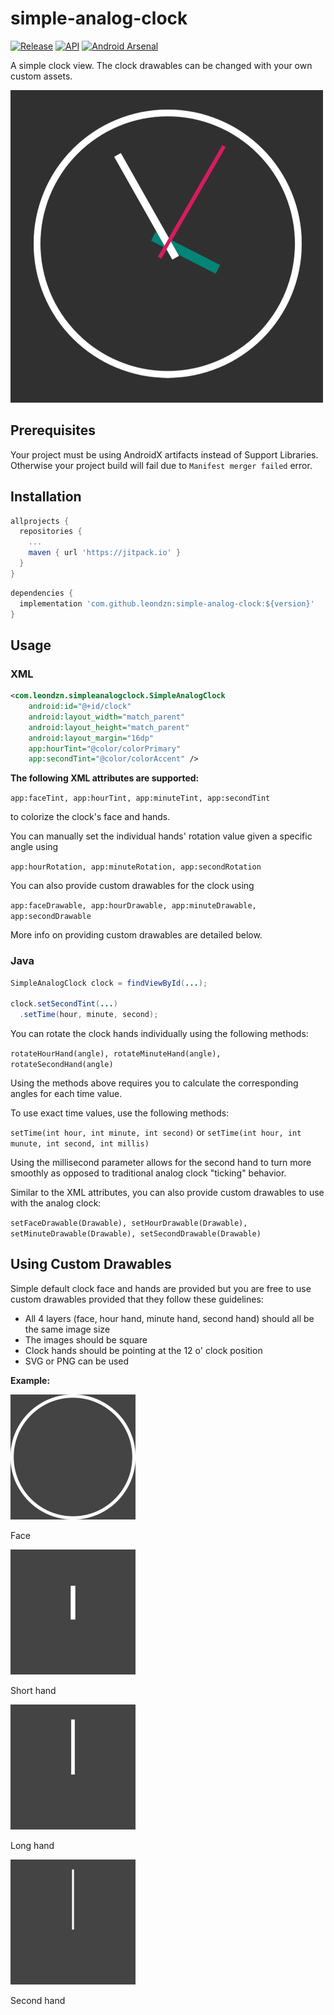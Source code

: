 # simple-analog-clock 

[![Release](https://jitpack.io/v/leondzn/simple-analog-clock.svg)](https://jitpack.io/#leondzn/simple-analog-clock)
[![API](https://img.shields.io/badge/API-21%2B-green.svg?style=flat)](https://android-arsenal.com/api?level=21)
[![Android Arsenal]( https://img.shields.io/badge/Android%20Arsenal-simple--analog--clock-green.svg?style=flat )]( https://android-arsenal.com/details/1/7481 )

A simple clock view. The clock drawables can be changed with
your own custom assets.

![Preview](previews/preview.png)

## Prerequisites

Your project must be using AndroidX artifacts instead of Support Libraries. 
Otherwise your project build will fail due to `Manifest merger failed` error.

## Installation

```gradle
allprojects {
  repositories {
    ...
    maven { url 'https://jitpack.io' }
  }
}
```

```gradle
dependencies {
  implementation 'com.github.leondzn:simple-analog-clock:${version}'
}
```


## Usage

### XML
```xml
<com.leondzn.simpleanalogclock.SimpleAnalogClock
    android:id="@+id/clock"
    android:layout_width="match_parent"
    android:layout_height="match_parent"
    android:layout_margin="16dp"
    app:hourTint="@color/colorPrimary"                                        
    app:secondTint="@color/colorAccent" />
```

**The following XML attributes are supported:**

`app:faceTint, app:hourTint, app:minuteTint, app:secondTint`

to colorize the clock's face and hands.

You can manually set the individual hands' rotation value given a specific angle using

`app:hourRotation, app:minuteRotation, app:secondRotation`

You can also provide custom drawables for the clock using

`app:faceDrawable, app:hourDrawable, app:minuteDrawable, app:secondDrawable`

More info on providing custom drawables are detailed below.

### Java

```java
SimpleAnalogClock clock = findViewById(...);

clock.setSecondTint(...)
  .setTime(hour, minute, second);
```

You can rotate the clock hands individually using the following methods:

`rotateHourHand(angle), rotateMinuteHand(angle), rotateSecondHand(angle)`

Using the methods above requires you to calculate the corresponding angles for each time value.

To use exact time values, use the following methods:

`setTime(int hour, int minute, int second)` or `setTime(int hour, int munute, int second, int millis)`

Using the millisecond parameter allows for the second hand to turn more smoothly as opposed to traditional analog
clock "ticking" behavior.

Similar to the XML attributes, you can also provide custom drawables to use with the analog clock:

`setFaceDrawable(Drawable), setHourDrawable(Drawable), setMinuteDrawable(Drawable), setSecondDrawable(Drawable)`

## Using Custom Drawables

Simple default clock face and hands are provided but you are free to use custom drawables
provided that they follow these guidelines:

* All 4 layers (face, hour hand, minute hand, second hand) should all be the same image size
* The images should be square
* Clock hands should be pointing at the 12 o' clock position
* SVG or PNG can be used

**Example:**


![Face Drawable](previews/face.png)

Face



![Hour Drawable](previews/hour.png)

Short hand

![Minute Drawable](previews/minute.png)

Long hand

![Second Drawable](previews/second.png)

Second hand
